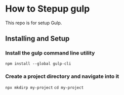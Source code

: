 # How to Stepup gulp
This repo is for setup Gulp.

## Installing and Setup

### Install the gulp command line utility
``npm install --global gulp-cli``

### Create a project directory and navigate into it
``npx mkdirp my-project``
``cd my-project``